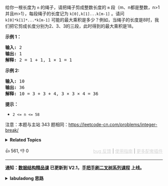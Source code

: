 <p>给你一根长度为 <code>n</code> 的绳子，请把绳子剪成整数长度的 <code>m</code> 段（m、n都是整数，n&gt;1并且m&gt;1），每段绳子的长度记为 <code>k[0],k[1]...k[m-1]</code> 。请问 <code>k[0]*k[1]*...*k[m-1]</code> 可能的最大乘积是多少？例如，当绳子的长度是8时，我们把它剪成长度分别为2、3、3的三段，此时得到的最大乘积是18。</p>

<p><strong>示例 1：</strong></p>

<pre><strong>输入: </strong>2
<strong>输出: </strong>1
<strong>解释: </strong>2 = 1 + 1, 1 × 1 = 1</pre>

<p><strong>示例&nbsp;2:</strong></p>

<pre><strong>输入: </strong>10
<strong>输出: </strong>36
<strong>解释: </strong>10 = 3 + 3 + 4, 3 ×&nbsp;3 ×&nbsp;4 = 36</pre>

<p><strong>提示：</strong></p>

<ul> 
 <li><code>2 &lt;= n &lt;= 58</code></li> 
</ul>

<p>注意：本题与主站 343 题相同：<a href="https://leetcode-cn.com/problems/integer-break/">https://leetcode-cn.com/problems/integer-break/</a></p>

<details><summary><strong>Related Topics</strong></summary>数学 | 动态规划</details><br>

<div>👍 561, 👎 0<span style='float: right;'><span style='color: gray;'><a href='https://github.com/labuladong/fucking-algorithm/discussions/939' target='_blank' style='color: lightgray;text-decoration: underline;'>bug 反馈</a> | <a href='https://labuladong.gitee.io/article/fname.html?fname=jb插件简介' target='_blank' style='color: lightgray;text-decoration: underline;'>使用指南</a> | <a href='https://labuladong.github.io/algo/images/others/%E5%85%A8%E5%AE%B6%E6%A1%B6.jpg' target='_blank' style='color: lightgray;text-decoration: underline;'>更多配套插件</a></span></span></div>

<div id="labuladong"><hr>

**通知：[数据结构精品课](https://aep.h5.xeknow.com/s/1XJHEO) 已更新到 V2.1，[手把手刷二叉树系列课程](https://aep.xet.tech/s/3YGcq3) 上线。**

<details><summary><strong>labuladong 思路</strong></summary>

## 基本思路

这道题和 [343. 整数拆分](https://labuladong.github.io/article/fname.html?fname=动态规划详解进阶) 的流程来就行了。

详细的思路看第 343 题吧，只要改个函数名就能解决这道题。

**标签：[动态规划](https://mp.weixin.qq.com/mp/appmsgalbum?__biz=MzAxODQxMDM0Mw==&action=getalbum&album_id=1318881141113536512)**

## 解法代码

<div class="tab-panel"><div class="tab-nav">
<button data-tab-item="cpp" class="tab-nav-button btn " data-tab-group="default" onclick="switchTab(this)">cpp🤖</button>

<button data-tab-item="python" class="tab-nav-button btn " data-tab-group="default" onclick="switchTab(this)">python🤖</button>

<button data-tab-item="java" class="tab-nav-button btn active" data-tab-group="default" onclick="switchTab(this)">java🟢</button>

<button data-tab-item="go" class="tab-nav-button btn " data-tab-group="default" onclick="switchTab(this)">go🤖</button>

<button data-tab-item="javascript" class="tab-nav-button btn " data-tab-group="default" onclick="switchTab(this)">javascript🤖</button>
</div><div class="tab-content">
<div data-tab-item="cpp" class="tab-item " data-tab-group="default"><div class="highlight">

```cpp
// 注意：cpp 代码由 chatGPT🤖 根据我的 java 代码翻译，旨在帮助不同背景的读者理解算法逻辑。
// 如有疑惑，可以参照我写的 java 代码对比查看。

class Solution {
    vector<int> memo;

public:
    int cuttingRope(int n) {
        memo = vector<int>(n + 1);
        return dp(n);
    }

    // 定义：拆分 n 获得的最大乘积为 dp(n)
    int dp(int n) {
        if (n == 0) {
            return 0;
        }
        if (n == 1) {
            return 1;
        }
        if (memo[n] > 0) {
            return memo[n];
        }

        // 状态转移方程
        int res = INT_MIN;
        for (int i = 1; i <= n; i++) {
            res = max(res, i * max(dp(n - i), n - i));
        }
        memo[n] = res;
        return res;
    }

};
```

</div></div>

<div data-tab-item="python" class="tab-item " data-tab-group="default"><div class="highlight">

```python
# 注意：python 代码由 chatGPT🤖 根据我的 java 代码翻译，旨在帮助不同背景的读者理解算法逻辑。
# 如有疑惑，可以参照我写的 java 代码对比查看。

class Solution:
    def cuttingRope(self, n: int) -> int:
        memo = [0] * (n+1)
        return self.dp(n, memo)

    # 定义：拆分 n 获得的最大乘积为 dp(n)
    def dp(self, n: int, memo: List[int]) -> int:
        if n == 0:
            return 0
        if n == 1:
            return 1
        if memo[n] > 0:
            return memo[n]

        # 状态转移方程
        res = float('-inf')
        for i in range(1, n+1):
            res = max(res, i * max(self.dp(n - i, memo), n - i))

        memo[n] = res
        return res
```

</div></div>

<div data-tab-item="java" class="tab-item active" data-tab-group="default"><div class="highlight">

```java
class Solution {
    int[] memo;

    public int cuttingRope(int n) {
        memo = new int[n + 1];
        return dp(n);
    }

    // 定义：拆分 n 获得的最大乘积为 dp(n)
    int dp(int n) {
        if (n == 0) {
            return 0;
        }
        if (n == 1) {
            return 1;
        }
        if (memo[n] > 0) {
            return memo[n];
        }

        // 状态转移方程
        int res = Integer.MIN_VALUE;
        for (int i = 1; i <= n; i++) {
            res = Math.max(res, i * Math.max(dp(n - i), n - i)
            );
        }
        memo[n] = res;
        return res;
    }

}
```

</div></div>

<div data-tab-item="go" class="tab-item " data-tab-group="default"><div class="highlight">

```go
// 注意：go 代码由 chatGPT🤖 根据我的 java 代码翻译，旨在帮助不同背景的读者理解算法逻辑。
// 如有疑惑，可以参照我写的 java 代码对比查看。

func cuttingRope(n int) int {
    memo := make([]int, n+1)
    return dp(n, memo)
}

// 定义：拆分 n 获得的最大乘积为 dp(n)
func dp(n int, memo []int) int {
    if n == 0 {
        return 0
    }
    if n == 1 {
        return 1
    }
    if memo[n] > 0 {
        return memo[n]
    }

    // 状态转移方程
    res := math.MinInt32
    for i := 1; i <= n; i++ {
        res = max(res, i*max(dp(n-i, memo), n-i))
    }
    memo[n] = res
    return res
}

func max(a, b int) int {
    if a > b {
        return a
    }
    return b
}
```

</div></div>

<div data-tab-item="javascript" class="tab-item " data-tab-group="default"><div class="highlight">

```javascript
// 注意：javascript 代码由 chatGPT🤖 根据我的 java 代码翻译，旨在帮助不同背景的读者理解算法逻辑。
// 如有疑惑，可以参照我写的 java 代码对比查看。

var cuttingRope = function(n) {
    var memo = new Array(n + 1).fill(0);
    return dp(n);

    function dp(n) {
        if (n === 0) {
            return 0;
        }
        if (n === 1) {
            return 1;
        }
        if (memo[n] > 0) {
            return memo[n];
        }

        // 状态转移方程
        var res = Number.MIN_SAFE_INTEGER;
        for (var i = 1; i <= n; i++) {
            res = Math.max(res, i * Math.max(dp(n - i), n - i));
        }
        memo[n] = res;
        return res;
    }
};
```

</div></div>
</div></div>

</details>
</div>



